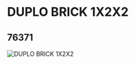 # DUPLO BRICK 1X2X2
## 76371
![DUPLO BRICK 1X2X2](https://lc-www-live-s.legocdn.com/media/bricks/5/2/6030817.jpg)